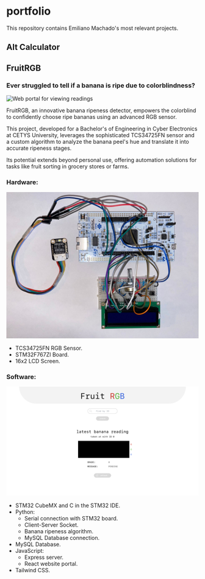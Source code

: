 # portfolio

This repository contains Emiliano Machado's most relevant projects.

## Alt Calculator

## FruitRGB

### Ever struggled to tell if a banana is ripe due to colorblindness?

![Web portal for viewing readings](/fruit-rgb/Assets/demo.gif)

FruitRGB, an innovative banana ripeness detector, empowers the colorblind to confidently choose ripe bananas using an advanced RGB sensor. 

This project, developed for a Bachelor's of Engineering in Cyber Electronics at CETYS University, leverages the sophisticated TCS34725FN sensor and a custom algorithm to analyze the banana peel's hue and translate it into accurate ripeness stages. 

Its potential extends beyond personal use, offering automation solutions for tasks like fruit sorting in grocery stores or farms.

### Hardware:
![Web portal for viewing readings](/fruit-rgb/Assets/All.jpg)
- TCS34725FN RGB Sensor.
- STM32F767ZI Board.
- 16x2 LCD Screen.

### Software:
![Web portal for viewing readings](/fruit-rgb/Assets/fruit-rgb.png)
- STM32 CubeMX and C in the STM32 IDE.
- Python:
    - Serial connection with STM32 board.
    - Client-Server Socket.
    - Banana ripeness algorithm.
    - MySQL Database connection.
- MySQL Database.
- JavaScript:
    - Express server.
    - React website portal.
- Tailwind CSS.